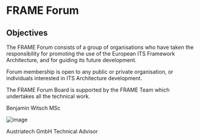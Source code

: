 # FRAME Forum

## Objectives

The FRAME Forum consists of a group of organisations who have taken the responsibility for promoting the use of the European ITS Framework Architecture, and for guiding its future development.

Forum membership is open to any public or private organisation, or individuals interested in ITS Architecture development.

The FRAME Forum Board is supported by the FRAME Team which undertakes all the technical work.

Benjamin Witsch MSc

![image](https://frame-online.eu/wp-content/uploads/2023/01/H0A3261__FocusFillWyIwLjAwIiwiMC4wMCIsNDUwLDM1MF0.jpg)


Austriatech GmbH
Technical Advisor